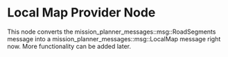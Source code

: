# Local Map Provider Node

This node converts the mission_planner_messages::msg::RoadSegments message into a mission_planner_messages::msg::LocalMap message right now. More functionality can be added later.
